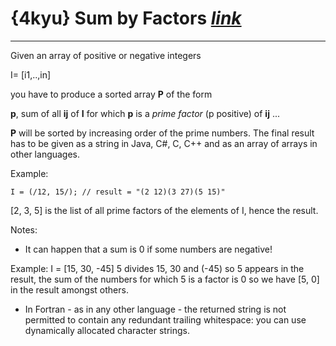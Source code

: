 # {4kyu} Sum by Factors [_link_](https://www.codewars.com/kata/54d496788776e49e6b00052f/train/go)

---

Given an array of positive or negative integers

I= [i1,..,in]

you have to produce a sorted array **P** of the form
 
**p**, sum of all **ij** of **I** for which **p** is a _prime factor_ (p positive) of **ij** ...

**P** will be sorted by increasing order of the prime numbers. The final result has to be given as a string in Java, C#, C, C++ and as an array of arrays in other languages.

Example:
```
I = (/12, 15/); // result = "(2 12)(3 27)(5 15)"
```
[2, 3, 5] is the list of all prime factors of the elements of I, hence the result.

Notes:

* It can happen that a sum is 0 if some numbers are negative!

Example: I = [15, 30, -45] 5 divides 15, 30 and (-45) so 5 appears in the result, the sum of the numbers for which 5 is a factor is 0 so we have [5, 0] in the result amongst others.

* In Fortran - as in any other language - the returned string is not permitted to contain any redundant trailing whitespace: you can use dynamically allocated character strings.